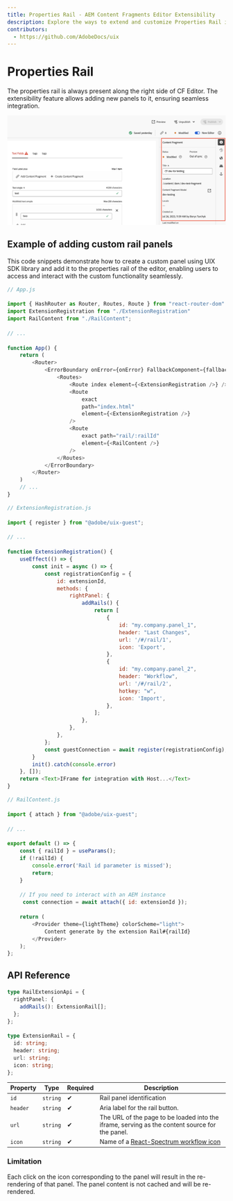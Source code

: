 ```yaml
---
title: Properties Rail - AEM Content Fragments Editor Extensibility
description: Explore the ways to extend and customize Properties Rail in CF Editor
contributors:
  - https://github.com/AdobeDocs/uix
---
```


# Properties Rail

The properties rail is always present along the right side of CF Editor. 
The extensibility feature allows adding new panels to it, ensuring seamless integration.

![](./side-panel.png)

## Example of adding custom rail panels
This code snippets demonstrate how to create a custom panel using UIX SDK library and add it to the properties rail of the editor, 
enabling users to access and interact with the custom functionality seamlessly.

```js
// App.js

import { HashRouter as Router, Routes, Route } from "react-router-dom"
import ExtensionRegistration from "./ExtensionRegistration"
import RailContent from "./RailContent";

// ...

function App() {
    return (
        <Router>
            <ErrorBoundary onError={onError} FallbackComponent={fallbackComponent}>
                <Routes>
                    <Route index element={<ExtensionRegistration />} />
                    <Route
                        exact
                        path="index.html"
                        element={<ExtensionRegistration />}
                    />
                    <Route
                        exact path="rail/:railId"
                        element={<RailContent />}
                    />
                </Routes>
            </ErrorBoundary>
        </Router>
    )
    // ...
}

```
```js
// ExtensionRegistration.js

import { register } from "@adobe/uix-guest";

// ...

function ExtensionRegistration() {
    useEffect(() => {
        const init = async () => {
            const registrationConfig = {
                id: extensionId,
                methods: {
                    rightPanel: {
                        addRails() {
                            return [
                                {
                                    id: "my.company.panel_1",
                                    header: "Last Changes",
                                    url: '/#/rail/1',
                                    icon: 'Export',
                                },
                                {
                                    id: "my.company.panel_2",
                                    header: "Workflow",
                                    url: '/#/rail/2',
                                    hotkey: "w",
                                    icon: 'Import',
                                },
                            ];
                        },
                    },
                },
            };
            const guestConnection = await register(registrationConfig);
        }
        init().catch(console.error)
    }, []);
    return <Text>IFrame for integration with Host...</Text>
}
```
```js
// RailContent.js

import { attach } from "@adobe/uix-guest";

// ...

export default () => {
    const { railId } = useParams();
    if (!railId) {
        console.error('Rail id parameter is missed');
        return;
    }

    // If you need to interact with an AEM instance
     const connection = await attach({ id: extensionId });

    return (
        <Provider theme={lightTheme} colorScheme="light">
            Content generate by the extension Rail#{railId}
        </Provider>
    );
};

```

## API Reference
```ts
type RailExtensionApi = {
  rightPanel: {
    addRails(): ExtensionRail[];
  };
};

type ExtensionRail = {
  id: string;
  header: string;
  url: string;
  icon: string;
};

```
| Property        | Type       | Required | Description                                                                                                                                                                                                                                                                              |
|-----------------|------------|----------|------------------------------------------------------------------------------------------------------------------------------------------------------------------------------------------------------------------------------------------------------------------------------------------|
| `id`            | `string`   | ✔        | Rail panel identification                                                                                                                                                                                                                                                                |
| `header`        | `string`   | ✔        | Aria label for the rail button.                                                                                                                                                                                                                                                          |
| `url`           | `string`   | ✔        | The URL of the page to be loaded into the iframe, serving as the content source for the panel.                                                               |
| `icon`          | `string`   | ✔        | Name of a [React-Spectrum workflow icon](https://react-spectrum.adobe.com/react-spectrum/workflow-icons.html#available-icons)                                                                                                                                                            |

### Limitation

Each click on the icon corresponding to the panel will result in the re-rendering of that panel. The panel content is not cached and will be re-rendered.

